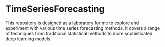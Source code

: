 # TimeSeriesForecasting

This repository is designed as a laboratory for me to explore and experiment with various time series forecasting methods. It covers a range of techniques from traditional statistical methods to more sophisticated deep learning models. 